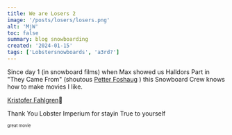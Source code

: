 ```yaml
---
title: We are Losers 2
image: '/posts/losers/losers.png'
alt: 'MjW'
toc: false
summary: blog snowboarding
created: '2024-01-15'
tags: ['Lobstersnowboards', 'a3rd?']
---
```


Since day 1 (in snowboard films) when Max showed us Halldors Part in "They Came From" (shoutous <a href="https://cherrydeck.com/its.petter">Petter Foshaug</a> ) this Snowboard Crew knows how to make movies I like.

<a href="https://www.instagram.com/kuske/">Kristofer Fahlgren</a>👑

Thank You Lobster Imperium for stayin True to yourself

<script>
  import { YouTube } from 'sveltekit-embed'
  import { Vimeo } from 'sveltekit-embed'
</script>

<YouTube youTubeId="eHGT1izv8V0" />
<Vimeo vimeoId="886806712" /><sub><sup>great movie</sup></sub>

